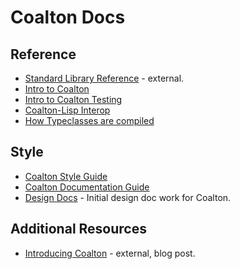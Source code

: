 # Coalton Docs

## Reference
* [Standard Library Reference](https://coalton-lang.github.io/reference/) - external.
* [Intro to Coalton](./intro-to-coalton.md)
* [Intro to Coalton Testing](./intro-to-coalton-testing.md)
* [Coalton-Lisp Interop](./coalton-lisp-interop.md)
* [How Typeclasses are compiled](.how-typeclasses-are-compiled.md)

## Style
* [Coalton Style Guide](./style-guide.md)
* [Coalton Documentation Guide](./coalton-documentation-guide.md)
* [Design Docs](./design-docs) - Initial design doc work for Coalton.

## Additional Resources

* [Introducing Coalton](https://coalton-lang.github.io/20211010-introducing-coalton/) - external, blog post.
